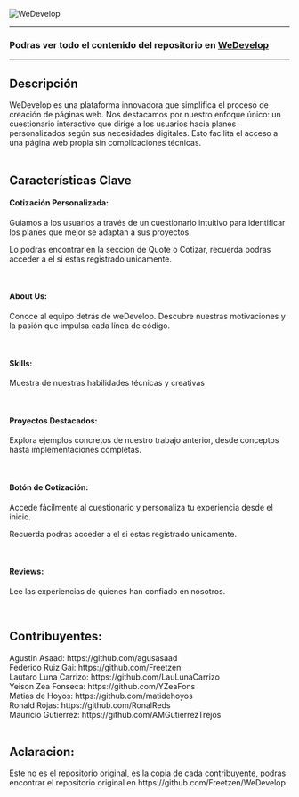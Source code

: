 ![WeDevelop](https://i.ibb.co/ZJtyY0w/logo-nav.png)

---

### Podras ver todo el contenido del repositorio en [WeDevelop](https://we-delopp.vercel.app/)

---

<h2>Descripción</h2>
WeDevelop es una plataforma innovadora que simplifica el proceso de creación de páginas web. Nos destacamos por nuestro enfoque único: un cuestionario interactivo que dirige a los usuarios hacia planes personalizados según sus necesidades digitales. Esto facilita el acceso a una página web propia sin complicaciones técnicas.
<br/>
<br/>
<h2>Características Clave</h2>
<h4>Cotización Personalizada:</h4>
<p>Guiamos a los usuarios a través de un cuestionario intuitivo para identificar los planes que mejor se adaptan a sus proyectos.</p>
<p>Lo podras encontrar en la seccion de Quote o Cotizar, recuerda podras acceder a el si estas registrado unicamente.</p>
<br/>
<h4>About Us:</h4>
<p>Conoce al equipo detrás de weDevelop. Descubre nuestras motivaciones y la pasión que impulsa cada línea de código.</p>
<br/>
<h4>Skills:</h4>
<p>Muestra de nuestras habilidades técnicas y creativas</p>
<br/>
<h4>Proyectos Destacados:</h4>
<p>Explora ejemplos concretos de nuestro trabajo anterior, desde conceptos hasta implementaciones completas.</p>
<br/>
<h4>Botón de Cotización:</h4>
<p>Accede fácilmente al cuestionario y personaliza tu experiencia desde el inicio.</p>
<p>Recuerda podras acceder a el si estas registrado unicamente.</p>
<br/>
<h4>Reviews:</h4>
<p>Lee las experiencias de quienes han confiado en nosotros.</p>

<br/>
<h2>Contribuyentes:</h2>
Agustin Asaad: https://github.com/agusasaad
<br/>
Federico Ruiz Gai: https://github.com/Freetzen
<br/>
Lautaro Luna Carrizo: https://github.com/LauLunaCarrizo
<br/>
Yeison Zea Fonseca: https://github.com/YZeaFons
<br/>
Matias de Hoyos: https://github.com/matidehoyos
<br/>
Ronald Rojas: https://github.com/RonalReds
<br/>
Mauricio Gutierrez: https://github.com/AMGutierrezTrejos
<br/>
<br/>
<h2>Aclaracion:</h2>
Este no es el repositorio original, es la copia de cada contribuyente, podras encontrar el repositorio original en https://github.com/Freetzen/WeDevelop







